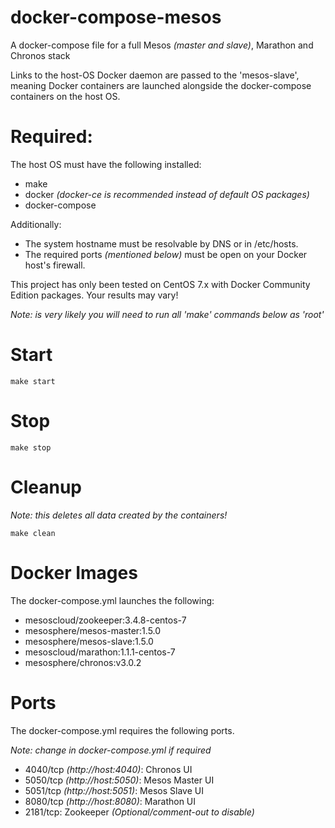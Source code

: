 # docker-compose-mesos
A docker-compose file for a full Mesos *(master and slave)*, Marathon and Chronos stack

Links to the host-OS Docker daemon are passed to the 'mesos-slave', meaning Docker containers are launched alongside the docker-compose containers on the host OS.

# Required:
The host OS must have the following installed:
- make
- docker *(docker-ce is recommended instead of default OS packages)*
- docker-compose

Additionally:
- The system hostname must be resolvable by DNS or in /etc/hosts.
- The required ports *(mentioned below)* must be open on your Docker host's firewall.

This project has only been tested on CentOS 7.x with Docker Community Edition packages. Your results may vary!

*Note: is very likely you will need to run all 'make' commands below as 'root'*

# Start
```
make start
```

# Stop
```
make stop
```

# Cleanup
*Note: this deletes all data created by the containers!*

```
make clean
```

# Docker Images

The docker-compose.yml launches the following:
- mesoscloud/zookeeper:3.4.8-centos-7
- mesosphere/mesos-master:1.5.0
- mesosphere/mesos-slave:1.5.0
- mesoscloud/marathon:1.1.1-centos-7
- mesosphere/chronos:v3.0.2

# Ports

The docker-compose.yml requires the following ports.

*Note: change in docker-compose.yml if required*

- 4040/tcp *(http://host:4040)*: Chronos UI
- 5050/tcp *(http://host:5050)*: Mesos Master UI
- 5051/tcp *(http://host:5051)*: Mesos Slave UI
- 8080/tcp *(http://host:8080)*: Marathon UI
- 2181/tcp: Zookeeper *(Optional/comment-out to disable)*
